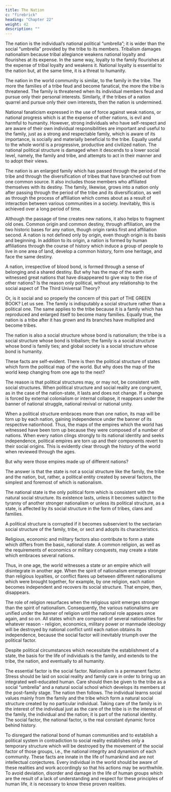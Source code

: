 ```yaml
---
title: The Nation
c: "firebrick"
heading: "Chapter 22"
weight: 42
description: ""
---
```



The nation is the individual’s national political “umbrella”; it is wider than the social “umbrella” provided by the tribe to its members. Tribalism damages nationalism because tribal allegiance weakens national loyalty and flourishes at its expense. In the same way, loyalty to the family flourishes at the expense of tribal loyalty and weakens it. National loyalty is essential to the nation but, at the same time, it is a threat to humanity.

The nation in the world community is similar, to the family in the tribe. The more the families of a tribe feud and become fanatical, the more the tribe is threatened. The family is threatened when its individual members feud and pursue only their personal interests. Similarly, if the tribes of a nation quarrel and pursue only their own interests, then the nation is undermined.

National fanaticism expressed in the use of force against weak nations, or national progress which is at the expense of other nations, is evil and harmful to humanity. However, strong individuals who have self-respect and are aware of their own individual responsibilities are important and useful to the family, just as a strong and respectable family, which is aware of its importance, is socially and materially beneficial to the tribe. Equally useful to the whole world is a progressive, productive and civilized nation. The national political structure is damaged when it descends to a lower social level, namely, the family and tribe, and attempts to act in their manner and to adopt their views.

The nation is an enlarged family which has passed through the period of the tribe and through the diversification of tribes that have branched out from one common source. It also includes those members who affiliated themselves with its destiny. The family, likewise, grows into a nation only after passing through the period of the tribe and its diversification, as well as through the process of affiliation which comes about as a result of interaction between various communities in a society. Inevitably, this is achieved over a long period of time. 

Although the passage of time creates new nations, it also helps to fragment old ones. Common origin and common destiny, through affiliation, are the two historic bases for any nation, though origin ranks first and affiliation second. A nation is not defined only by origin, even though origin is its basis and beginning. In addition to its origin, a nation is formed by human affiliations through the course of history which induce a group of people to live in one area of land, develop a common history, form one heritage, and face the same destiny.

A nation, irrespective of blood bond, is formed through a sense of belonging and a shared destiny. But why has the map of the earth witnessed great nations that have disappeared to give way to the rise of other nations? Is the reason only political, without any relationship to the social aspect of The Third Universal Theory? 

Or, is it social and so properly the concern of this part of THE GREEN BOOK? Let us see. The family is indisputably a social structure rather than a political one. The same applies to the tribe because it is a family which has reproduced and enlarged itself to become many families. Equally true, the nation is a tribe after it has grown and its branches have multiplied and become tribes.

The nation is also a social structure whose bond is nationalism; the tribe is a social structure whose bond is tribalism; the family is a social structure whose bond is family ties; and global society is a social structure whose bond is humanity.

These facts are self-evident. There is then the political structure of states which form the political map of the world. But why does the map of the world keep changing from one age to the next?

The reason is that political structures may, or may not, be consistent with social structures. When political structure and social reality are congruent, as in the case of the nation-state, it lasts and does not change. If a change is forced by external colonialism or internal collapse, it reappears under the banner of national struggle, national revival or national unity.

When a political structure embraces more than one nation, its map will be torn up by each nation, gaining independence under the banner of its respective nationhood. Thus, the maps of the empires which the world has witnessed have been torn up because they were composed of a number of nations. When every nation clings strongly to its national identity and seeks independence, political empires are torn up and their components revert to their social origins. This is evidently clear through the history of the world when reviewed through the ages.

But why were those empires made up of different nations?

The answer is that the state is not a social structure like the family, the tribe and the nation, but, rather, a political entity created by several factors, the simplest and foremost of which is nationalism.

The national state is the only political form which is consistent with the natural social structure. Its existence lasts, unless it becomes subject to the tyranny of another stronger nationalism or unless its political structure, as a state, is affected by its social structure in the form of tribes, clans and families. 

A political structure is corrupted if it becomes subservient to the sectarian social structure of the family, tribe, or sect and adopts its characteristics.

Religious, economic and military factors also contribute to form a state which differs from the basic, national state. A common religion, as well as the requirements of economics or military conquests, may create a state which embraces several nations. 

Thus, in one age, the world witnesses a state or an empire which will disintegrate in another age. When the spirit of nationalism emerges stronger than religious loyalties, or conflict flares up between different nationalisms which were brought together, for example, by one religion, each nation becomes independent and recovers its social structure. That empire, then, disappears. 

The role of religion resurfaces when the religious spirit emerges stronger than the spirit of nationalism. Consequently, the various nationalisms are unified under the banner of religion until the national role appears once again, and so on. All states which are composed of several nationalities for whatever reason - religion, economics, military power or manmade ideology will be destroyed by national conflict until each nation obtains its independence, because the social factor will inevitably triumph over the political factor.

Despite political circumstances which necessitate the establishment of a state, the basis for the life of individuals is the family, and extends to the tribe, the nation, and eventually to all humanity. 

The essential factor is the social factor. Nationalism is a permanent factor. Stress should be laid on social reality and family care in order to bring up an integrated well-educated human. Care should then be given to the tribe as a social “umbrella” and a natural social school which develops its members at the post-family stage. The nation then follows. The individual learns social values mainly from the family and the tribe which form a natural social structure created by no particular individual. Taking care of the family is in the interest of the individual just as the care of the tribe is in the interest of the family, the individual and the nation; it is part of the national identity. The social factor, the national factor, is the real constant dynamic force behind history.

To disregard the national bond of human communities and to establish a political system in contradiction to social reality establishes only a temporary structure which will be destroyed by the movement of the social factor of those groups, i.e., the national integrity and dynamism of each community. These facts are innate in the life of humankind and are not intellectual conjectures. Every individual in the world should be aware of these realities and work accordingly so that his actions may be worthwhile. To avoid deviation, disorder and damage in the life of human groups which are the result of a lack of understanding and respect for these principles of human life, it is necessary to know these proven realities.
